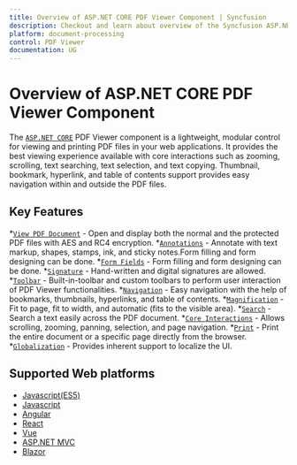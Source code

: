 ```yaml
---
title: Overview of ASP.NET CORE PDF Viewer Component | Syncfusion
description: Checkout and learn about overview of the Syncfusion ASP.NET CORE PDF Viewer component and much more details.
platform: document-processing
control: PDF Viewer
documentation: UG
---
```


# Overview of ASP.NET CORE PDF Viewer Component

The [`ASP.NET CORE`](https://document.syncfusion.com/#/pdf-viewer-sdk) PDF Viewer component is a lightweight, modular control for viewing and printing PDF files in your web applications. It provides the best viewing experience available with core interactions such as zooming, scrolling, text searching, text selection, and text copying. Thumbnail, bookmark, hyperlink, and table of contents support provides easy navigation within and outside the PDF files.

## Key Features

*[`View PDF Document`](https://help.syncfusion.com/document-processing/pdf/pdf-viewer/asp-net-core/getting-started) - Open and display both the normal and the protected PDF files with AES and RC4 encryption.
*[`Annotations`](https://help.syncfusion.com/document-processing/pdf/pdf-viewer/asp-net-core/annotation/text-markup-annotation) - Annotate with text markup, shapes, stamps, ink, and sticky notes.Form filling and form designing can be done.
*[`Form Fields`](https://help.syncfusion.com/document-processing/pdf/pdf-viewer/asp-net-core/form-designer/create-programmatically) - Form filling and form designing can be done.
*[`Signature`](https://help.syncfusion.com/document-processing/pdf/pdf-viewer/asp-net-core/hand-written-signature) - Hand-written and digital signatures are allowed.
*[`Toolbar`](https://help.syncfusion.com/document-processing/pdf/pdf-viewer/asp-net-core/toolbar) - Built-in-toolbar and custom toolbars to perform user interaction of PDF Viewer functionalities.
*[`Navigation`](https://help.syncfusion.com/document-processing/pdf/pdf-viewer/asp-net-core/navigation) - Easy navigation with the help of bookmarks, thumbnails, hyperlinks, and table of contents.
*[`Magnification`](https://help.syncfusion.com/document-processing/pdf/pdf-viewer/asp-net-core/magnification) - Fit to page, fit to width, and automatic (fits to the visible area).
*[`Search`](https://help.syncfusion.com/document-processing/pdf/pdf-viewer/asp-net-core/text-search) - Search a text easily across the PDF document.
*[`Core Interactions`](hhttps://help.syncfusion.com/document-processing/pdf/pdf-viewer/asp-net-core/interaction-mode) - Allows scrolling, zooming, panning, selection, and page navigation.
*[`Print`](https://help.syncfusion.com/document-processing/pdf/pdf-viewer/asp-net-core/print) - Print the entire document or a specific page directly from the browser.
*[`Globalization`](https://help.syncfusion.com/document-processing/pdf/pdf-viewer/asp-net-core/globalization) - Provides inherent support to localize the UI.

## Supported Web platforms

* [Javascript(ES5)](https://help.syncfusion.com/document-processing/pdf/pdf-viewer/javascript-es5/getting-started)
* [Javascript](https://help.syncfusion.com/document-processing/pdf/pdf-viewer/javascript-es6/getting-started)
* [Angular](https://help.syncfusion.com/document-processing/pdf/pdf-viewer/angular/getting-started)
* [React](https://help.syncfusion.com/document-processing/pdf/pdf-viewer/react/getting-started)
* [Vue](https://help.syncfusion.com/document-processing/pdf/pdf-viewer/vue/getting-started)
* [ASP.NET MVC](https://help.syncfusion.com/document-processing/pdf/pdf-viewer/asp-net-mvc/getting-started)
* [Blazor](https://help.syncfusion.com/document-processing/pdf/pdf-viewer/blazor/overview)